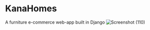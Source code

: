 # KanaHomes
A furniture e-commerce web-app built in Django
![Screenshot (110)](https://github.com/Marx-wrld/KanaHomes/assets/105711066/81d90ddc-be1a-42f3-816f-f449fbd3f68b)
